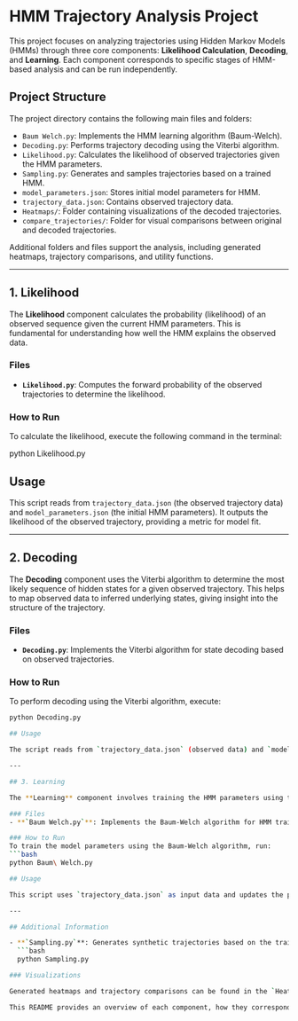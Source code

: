 # HMM Trajectory Analysis Project

This project focuses on analyzing trajectories using Hidden Markov Models (HMMs) through three core components: **Likelihood Calculation**, **Decoding**, and **Learning**. Each component corresponds to specific stages of HMM-based analysis and can be run independently.

## Project Structure

The project directory contains the following main files and folders:

- `Baum Welch.py`: Implements the HMM learning algorithm (Baum-Welch).
- `Decoding.py`: Performs trajectory decoding using the Viterbi algorithm.
- `Likelihood.py`: Calculates the likelihood of observed trajectories given the HMM parameters.
- `Sampling.py`: Generates and samples trajectories based on a trained HMM.
- `model_parameters.json`: Stores initial model parameters for HMM.
- `trajectory_data.json`: Contains observed trajectory data.
- `Heatmaps/`: Folder containing visualizations of the decoded trajectories.
- `compare_trajectories/`: Folder for visual comparisons between original and decoded trajectories.

Additional folders and files support the analysis, including generated heatmaps, trajectory comparisons, and utility functions.

---

## 1. Likelihood

The **Likelihood** component calculates the probability (likelihood) of an observed sequence given the current HMM parameters. This is fundamental for understanding how well the HMM explains the observed data.

### Files
- **`Likelihood.py`**: Computes the forward probability of the observed trajectories to determine the likelihood.

### How to Run
To calculate the likelihood, execute the following command in the terminal:

python Likelihood.py

## Usage

This script reads from `trajectory_data.json` (the observed trajectory data) and `model_parameters.json` (the initial HMM parameters). It outputs the likelihood of the observed trajectory, providing a metric for model fit.

---

## 2. Decoding

The **Decoding** component uses the Viterbi algorithm to determine the most likely sequence of hidden states for a given observed trajectory. This helps to map observed data to inferred underlying states, giving insight into the structure of the trajectory.

### Files
- **`Decoding.py`**: Implements the Viterbi algorithm for state decoding based on observed trajectories.

### How to Run
To perform decoding using the Viterbi algorithm, execute:
```bash
python Decoding.py

## Usage

The script reads from `trajectory_data.json` (observed data) and `model_parameters.json` (HMM parameters). It outputs the most probable sequence of hidden states, either printed to the console or saved in a separate file. Decoding results can be visualized in the `compare_trajectories` folder, where decoded and original trajectories are compared.

---

## 3. Learning

The **Learning** component involves training the HMM parameters using the Baum-Welch algorithm, which iteratively adjusts the transition and emission probabilities to maximize the likelihood of the observed data. This is essential for creating a more accurate HMM.

### Files
- **`Baum Welch.py`**: Implements the Baum-Welch algorithm for HMM training.

### How to Run
To train the model parameters using the Baum-Welch algorithm, run:
```bash
python Baum\ Welch.py

## Usage

This script uses `trajectory_data.json` as input data and updates the parameters in `model_parameters.json`. The updated parameters can then be used in the likelihood and decoding steps to improve performance. Training outputs are saved for further analysis, and comparisons are stored in the `Heatmaps` folder for visualization.

---

## Additional Information

- **`Sampling.py`**: Generates synthetic trajectories based on the trained HMM. You can run this script with:
  ```bash
  python Sampling.py

### Visualizations

Generated heatmaps and trajectory comparisons can be found in the `Heatmaps` and `compare_trajectories` folders. These visualizations help illustrate the differences between the original and decoded trajectories.

This README provides an overview of each component, how they correspond to the project structure, and instructions on how to run each part. With these tools, you can explore HMMs and apply them to trajectory data analysis!
